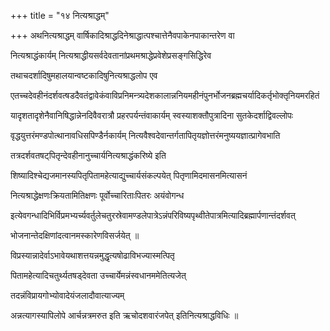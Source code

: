 +++
title = "१४ नित्यश्राद्धम्"

+++
अथनित्यश्राद्धम् वार्षिकादिश्राद्धदिनेश्राद्धात्पश्चात्तेनैवपाकेनपाकान्तरेण वा

नित्यश्राद्धंकार्यम् नित्यश्राद्धीयसर्वदेवतानांप्रथमश्राद्धेप्रवेशेप्रसङ्गसिद्धिरेव

तथाचदर्शादिषुमहालयान्वष्टकादिषुनित्यश्राद्धलोप एव

एतच्चदेवहीनंदर्शवत्षडदैवतंद्वावेकंवाविप्रनिमन्त्र्यदेशकालान्ननियमहीनंपुनर्भोजनब्रह्मचर्यादिकर्तृभोक्तृनियमरहितं

यादृशतादृशेनैवानिषिद्धान्नेनदिवैवरात्रौ प्रहरपर्यन्तंवाकार्यम् स्वस्याशक्तौपुत्रादिना सुतकेदर्शाद्विवल्लोपः

वृद्धयुत्तरंमण्डपोत्थानावधिसपिण्डैर्नकार्यम् नित्यवैश्वदेवान्तर्गतापितृयज्ञोत्तरंमनुष्ययज्ञात्प्रागेवभाति

तत्रदर्शवतषट्‌पितृन्देवहीनानुच्चार्यनित्यश्राद्धंकरिष्ये इति

शिष्यादिश्चेद्यजमानस्यपितृपितामहेत्याद्युच्चार्यसंकल्पयेत् पितृणामिदमासनमित्यासनं

नित्यश्राद्धेक्षणःक्रियतामितिक्षणः पूर्वोच्चारिताःपितरः अयंवोगन्ध

इत्येवगन्धादिभिर्विप्रमभ्यर्च्यवर्तुलेचतुरस्रेवामण्डलेपात्रेऽन्नंपरिविष्यपृथ्वीतेपात्रमित्यादिब्रह्मार्पणान्तंदर्शवत्

भोजनान्तेदक्षिणांदत्वानमस्कारेणविसर्जयेत् ॥

विप्रस्यान्नादेर्वाऽभावेयथाशत्तयन्नमुद्धृत्यषोढाविभज्यास्मत्पितृ

पितामहेत्यादिचतुर्थ्यतषड्‌देवता उच्चार्येमन्नंस्वधानममेतित्यजेत्

तदन्नंविप्रायगोभ्योवादेयंजलादौवात्याज्यम्

अन्नत्यागस्यापिलोपे आर्चन्नत्रमरुत इति ऋचोदशवारंजपेत् इतिनित्यश्राद्धविधिः ॥
